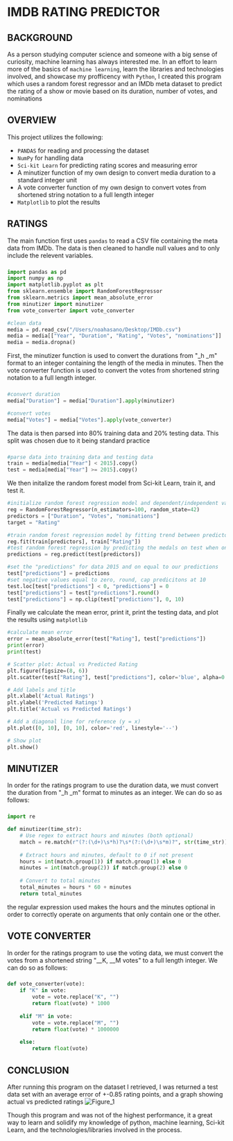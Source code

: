 # IMDB RATING PREDICTOR
## BACKGROUND
As a person studying computer science and someone with a big sense of curiosity, machine learning has always interested me. In an effort to learn more of the basics of `machine learning`, learn the libraries and technologies involved, and showcase my profficency with `Python`, I created this program which uses a random forest regressor and an IMDb meta dataset to predict the rating of a show or movie based on its duration, number of votes, and nominations

## OVERVIEW
This project utilizes the following:
- `PANDAS` for reading and processing the dataset
- `NumPy` for handling data
- `Sci-kit Learn` for predicting rating scores and measuring error
- A minutizer function of my own design to convert media duration to a standard integer unit
- A vote converter function of my own design to convert votes from shortened string notation to a full length integer
- `Matplotlib` to plot the results

## RATINGS
The main function first uses `pandas` to read a CSV file containing the meta data from IMDb. The data is then cleaned to handle null values and to only include the relevent variables. 
###
```python
import pandas as pd
import numpy as np
import matplotlib.pyplot as plt
from sklearn.ensemble import RandomForestRegressor
from sklearn.metrics import mean_absolute_error
from minutizer import minutizer
from vote_converter import vote_converter

#clean data
media = pd.read_csv("/Users/noahasano/Desktop/IMDb.csv")
media = media[["Year", "Duration", "Rating", "Votes", "nominations"]]
media = media.dropna()
```
First, the minutizer function is used to convert the durations from "_h _m" format to an integer containing the length of the media in minutes. Then the vote converter function is used to convert the votes from shortened string notation to a full length integer.
###
```python
#convert duration
media["Duration"] = media["Duration"].apply(minutizer)

#convert votes
media["Votes"] = media["Votes"].apply(vote_converter)
```
The data is then parsed into 80% training data and 20% testing data. This split was chosen due to it being standard practice
###
```python
#parse data into training data and testing data
train = media[media["Year"] < 2015].copy()
test = media[media["Year"] >= 2015].copy()
```
We then initalize the random forest model from Sci-kit Learn, train it, and test it.
```python
#initialize random forest regression model and dependent/independent variables
reg = RandomForestRegressor(n_estimators=100, random_state=42)
predictors = ["Duration", "Votes", "nominations"]
target = "Rating"

#train random forest regression model by fitting trend between predictors and target
reg.fit(train[predictors], train["Rating"])
#test random forest regression by predicting the medals on test when only given "athletes" and "prev_medals"
predictions = reg.predict(test[predictors])

#set the "predictions" for data 2015 and on equal to our predictions
test["predictions"] = predictions
#set negative values equal to zero, round, cap predicitons at 10
test.loc[test["predictions"] < 0, "predictions"] = 0
test["predictions"] = test["predictions"].round()
test["predictions"] = np.clip(test["predictions"], 0, 10)
```
Finally we calculate the mean error, print it, print the testing data, and plot the results using `matplotlib`
```python
#calculate mean error
error = mean_absolute_error(test["Rating"], test["predictions"])
print(error)
print(test)

# Scatter plot: Actual vs Predicted Rating
plt.figure(figsize=(8, 6))
plt.scatter(test["Rating"], test["predictions"], color='blue', alpha=0.5)

# Add labels and title
plt.xlabel('Actual Ratings')
plt.ylabel('Predicted Ratings')
plt.title('Actual vs Predicted Ratings')

# Add a diagonal line for reference (y = x)
plt.plot([0, 10], [0, 10], color='red', linestyle='--')

# Show plot
plt.show()
```

## MINUTIZER
In order for the ratings program to use the duration data, we must convert the duration from "_h _m" format to minutes as an integer. We can do so as follows:
###
```python
import re

def minutizer(time_str):
    # Use regex to extract hours and minutes (both optional)
    match = re.match(r"(?:(\d+)\s*h)?\s*(?:(\d+)\s*m)?", str(time_str))
    
    # Extract hours and minutes, default to 0 if not present
    hours = int(match.group(1)) if match.group(1) else 0
    minutes = int(match.group(2)) if match.group(2) else 0
    
    # Convert to total minutes
    total_minutes = hours * 60 + minutes
    return total_minutes

```
the regular expression used makes the hours and the minutes optional in order to correctly operate on arguments that only contain one or the other.

## VOTE CONVERTER
In order for the ratings program to use the voting data, we must convert the votes from a shortened string "__K, __M votes" to a full length integer. We can do so as follows:
###
```python
def vote_converter(vote):
    if "K" in vote:
        vote = vote.replace("K", "")
        return float(vote) * 1000
    
    elif "M" in vote:
        vote = vote.replace("M", "")
        return float(vote) * 1000000
    
    else:
        return float(vote)
```

## CONCLUSION
After running this program on the dataset I retrieved, I was returned a test data set with an average error of +-0.85 rating points, and a graph showing actual vs predicted ratings
![Figure_1](https://github.com/user-attachments/assets/605f3568-1660-4b9d-acef-72267940f7d2)

Though this program and was not of the highest performance, it a great way to learn and solidify my knowledge of python, machine learning, Sci-kit Learn, and the technologies/libraries involved in the process.

